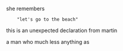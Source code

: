 
she remembers

        "let's go to the beach"
this is an unexpected declaration from martin

a man who 
much less anything as 
